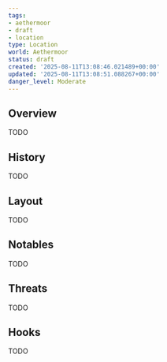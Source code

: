 ```yaml
---
tags:
- aethermoor
- draft
- location
type: Location
world: Aethermoor
status: draft
created: '2025-08-11T13:08:46.021489+00:00'
updated: '2025-08-11T13:08:51.088267+00:00'
danger_level: Moderate
---
```



## Overview

TODO
## History

TODO
## Layout

TODO
## Notables

TODO
## Threats

TODO
## Hooks

TODO
